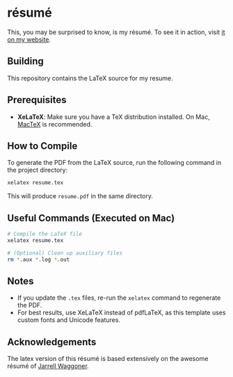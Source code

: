 résumé
======

This, you may be surprised to know, is my résumé. To see it in action,
visit [it on my website](https://github.com/satyamtiwari1004/latexresume/resume.pdf).

Building
--------

This repository contains the LaTeX source for my resume.

## Prerequisites
- **XeLaTeX**: Make sure you have a TeX distribution installed. On Mac, [MacTeX](https://tug.org/mactex/) is recommended.

## How to Compile
To generate the PDF from the LaTeX source, run the following command in the project directory:

```sh
xelatex resume.tex
```

This will produce `resume.pdf` in the same directory.

## Useful Commands (Executed on Mac)
```sh
# Compile the LaTeX file
xelatex resume.tex

# (Optional) Clean up auxiliary files
rm *.aux *.log *.out
```

## Notes
- If you update the `.tex` files, re-run the `xelatex` command to regenerate the PDF.
- For best results, use XeLaTeX instead of pdfLaTeX, as this template uses custom fonts and Unicode features.

Acknowledgements
----------------

The latex version of this résumé is based extensively on the awesome résumé of
[Jarrell Waggoner](https://github.com/malloc47/cv).
